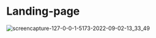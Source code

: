 # Landing-page
![screencapture-127-0-0-1-5173-2022-09-02-13_33_49](https://user-images.githubusercontent.com/43314222/188083608-9d4556c5-7bff-4311-a5d6-9be21e3445d2.png)
